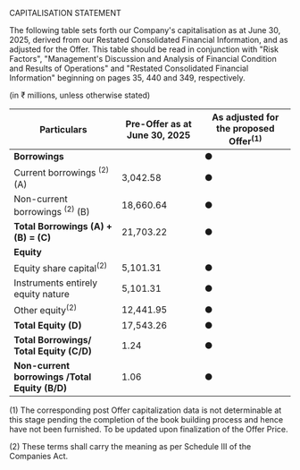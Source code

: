 CAPITALISATION STATEMENT

The following table sets forth our Company's capitalisation as at June 30, 2025, derived from our Restated Consolidated Financial Information, and as adjusted for the Offer. This table should be read in conjunction with "Risk Factors", "Management's Discussion and Analysis of Financial Condition and Results of Operations" and "Restated Consolidated Financial Information" beginning on pages 35, 440 and 349, respectively.

(in ₹ millions, unless otherwise stated)

<table><thead><tr><th>Particulars</th><th>Pre-Offer as at June 30, 2025</th><th>As adjusted for the proposed Offer<sup>(1)</sup></th></tr></thead><tbody><tr><td><strong>Borrowings</strong></td><td></td><td>●</td></tr><tr><td>Current borrowings <sup>(2)</sup>(A)</td><td>3,042.58</td><td>●</td></tr><tr><td>Non-current borrowings <sup>(2)</sup> (B)</td><td>18,660.64</td><td>●</td></tr><tr><td><strong>Total Borrowings (A) + (B) = (C)</strong></td><td>21,703.22</td><td>●</td></tr><tr><td><strong>Equity</strong></td><td></td><td></td></tr><tr><td>Equity share capital<sup>(2)</sup></td><td>5,101.31</td><td>●</td></tr><tr><td>Instruments entirely equity nature</td><td>5,101.31</td><td>●</td></tr><tr><td>Other equity<sup>(2)</sup></td><td>12,441.95</td><td>●</td></tr><tr><td><strong>Total Equity (D)</strong></td><td>17,543.26</td><td>●</td></tr><tr><td><strong>Total Borrowings/ Total Equity (C/D)</strong></td><td>1.24</td><td>●</td></tr><tr><td><strong>Non-current borrowings /Total Equity (B/D)</strong></td><td>1.06</td><td>●</td></tr></tbody></table>

(1) The corresponding post Offer capitalization data is not determinable at this stage pending the completion of the book building process and hence have not been furnished. To be updated upon finalization of the Offer Price.

(2) These terms shall carry the meaning as per Schedule III of the Companies Act.